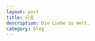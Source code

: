 ```yaml
---
layout: post
title: 只言
description: Die Liebe zu Welt.
category: blog
---
```






[WangJane]:    http://WangJane1030.github.io  "WangJane"
